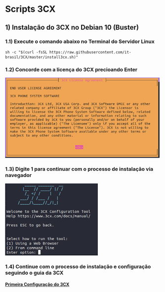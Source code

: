 # Scripts 3CX

## 1) Instalação do 3CX no Debian 10 (Buster)

### 1.1) Execute o comando abaixo no Terminal do Servidor Linux

~~~script
sh -c "$(curl -fsSL https://raw.githubusercontent.com/it-brasil/3CX/master/install3cx.sh)"
~~~

### 1.2) Concorde com a licença do 3CX precioando Enter

<img src="images/3CX_Install_License.png" width="500" alt="3CX License" />

### 1.3) Digite 1 para continuar com o processo de instalação via navegador

<img src="images/3CX_Install_Run_Tool.png" width="300" alt="3CX Select Tool" />

### 1.4) Continue com o processo de instalação e configuração seguindo o guia da 3CX
#### [Primeira Configuração do 3CX](https://www.3cx.com.br/docs/manual/configurando-pabx/#h.8e3ybf57sm8n)